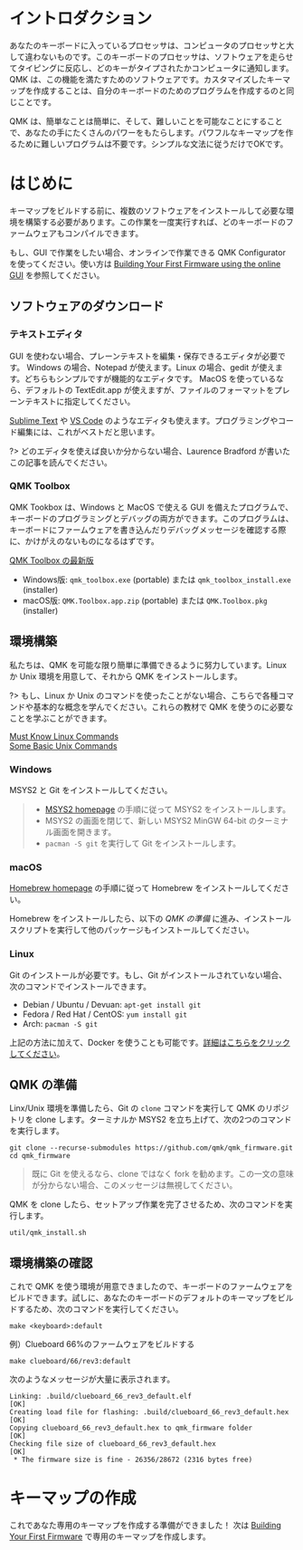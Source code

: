 <!---
  original document: docs/newbs_getting_started.md
  $ git show 161d469:docs/newbs_getting_started.md
-->

# イントロダクション

あなたのキーボードに入っているプロセッサは、コンピュータのプロセッサと大して違わないものです。このキーボードのプロセッサは、ソフトウェアを走らせてタイピングに反応し、どのキーがタイプされたかコンピュータに通知します。QMK は、この機能を満たすためのソフトウェアです。カスタマイズしたキーマップを作成することは、自分のキーボードのためのプログラムを作成するのと同じことです。

QMK は、簡単なことは簡単に、そして、難しいことを可能なことにすることで、あなたの手にたくさんのパワーをもたらします。パワフルなキーマップを作るために難しいプログラムは不要です。シンプルな文法に従うだけでOKです。

# はじめに

キーマップをビルドする前に、複数のソフトウェアをインストールして必要な環境を構築する必要があります。この作業を一度実行すれば、どのキーボードのファームウェアもコンパイルできます。

もし、GUI で作業をしたい場合、オンラインで作業できる QMK Configurator を使ってください。使い方は [Building Your First Firmware using the online GUI](newbs_building_firmware_configurator.md) を参照してください。

## ソフトウェアのダウンロード

### テキストエディタ

GUI を使わない場合、プレーンテキストを編集・保存できるエディタが必要です。
Windows の場合、Notepad が使えます。Linux の場合、gedit が使えます。どちらもシンプルですが機能的なエディタです。
MacOS を使っているなら、デフォルトの TextEdit.app が使えますが、ファイルのフォーマットをプレーンテキストに指定してください。

[Sublime Text](https://www.sublimetext.com/) や [VS Code](https://code.visualstudio.com/) のようなエディタも使えます。プログラミングやコード編集には、これがベストだと思います。

?> どのエディタを使えば良いか分からない場合、Laurence Bradford が書いたこの記事を読んでください。

### QMK Toolbox

QMK Tookbox は、Windows と MacOS で使える GUI を備えたプログラムで、キーボードのプログラミングとデバッグの両方ができます。このプログラムは、キーボードにファームウェアを書き込んだりデバッグメッセージを確認する際に、かけがえのないものになるはずです。

[QMK Toolbox の最新版](https://github.com/qmk/qmk_toolbox/releases/latest)

* Windows版: `qmk_toolbox.exe` (portable) または `qmk_toolbox_install.exe` (installer)
* macOS版: `QMK.Toolbox.app.zip` (portable) または `QMK.Toolbox.pkg` (installer)

## 環境構築

私たちは、QMK を可能な限り簡単に準備できるように努力しています。Linux か Unix 環境を用意して、それから QMK をインストールします。

?> もし、Linux か Unix のコマンドを使ったことがない場合、こちらで各種コマンドや基本的な概念を学んでください。これらの教材で QMK を使うのに必要なことを学ぶことができます。

[Must Know Linux Commands](https://www.guru99.com/must-know-linux-commands.html)<br>
[Some Basic Unix Commands](https://www.tjhsst.edu/~dhyatt/superap/unixcmd.html)

### Windows

MSYS2 と Git をインストールしてください。

> * [MSYS2 homepage](http://www.msys2.org) の手順に従って MSYS2 をインストールします。
> * MSYS2 の画面を閉じて、新しい MSYS2 MinGW 64-bit のターミナル画面を開きます。
> * `pacman -S git` を実行して Git をインストールします。

### macOS

[Homebrew homepage](https://brew.sh) の手順に従って Homebrew をインストールしてください。

Homebrew をインストールしたら、以下の _QMK の準備_ に進み、インストールスクリプトを実行して他のパッケージもインストールしてください。

### Linux

Git のインストールが必要です。もし、Git がインストールされていない場合、次のコマンドでインストールできます。

* Debian / Ubuntu / Devuan: `apt-get install git`
* Fedora / Red Hat / CentOS: `yum install git`
* Arch: `pacman -S git`

上記の方法に加えて、Docker を使うことも可能です。[詳細はこちらをクリックしてください](getting_started_build_tools.md#docker)。

## QMK の準備

Linx/Unix 環境を準備したら、Git の `clone` コマンドを実行して QMK のリポジトリを clone します。ターミナルか MSYS2 を立ち上げて、次の2つのコマンドを実行します。

```shell
git clone --recurse-submodules https://github.com/qmk/qmk_firmware.git
cd qmk_firmware
```

> 既に Git を使えるなら、clone ではなく fork を勧めます。この一文の意味が分からない場合、このメッセージは無視してください。

QMK を clone したら、セットアップ作業を完了させるため、次のコマンドを実行します。

    util/qmk_install.sh

## 環境構築の確認

これで QMK を使う環境が用意できましたので、キーボードのファームウェアをビルドできます。試しに、あなたのキーボードのデフォルトのキーマップをビルドするため、次のコマンドを実行してください。

    make <keyboard>:default

例）Clueboard 66%のファームウェアをビルドする

    make clueboard/66/rev3:default

次のようなメッセージが大量に表示されます。

```
Linking: .build/clueboard_66_rev3_default.elf                                                       [OK]
Creating load file for flashing: .build/clueboard_66_rev3_default.hex                               [OK]
Copying clueboard_66_rev3_default.hex to qmk_firmware folder                                        [OK]
Checking file size of clueboard_66_rev3_default.hex                                                 [OK]
 * The firmware size is fine - 26356/28672 (2316 bytes free)
```

# キーマップの作成

これであなた専用のキーマップを作成する準備ができました！
次は [Building Your First Firmware](newbs_building_firmware.md) で専用のキーマップを作成します。
